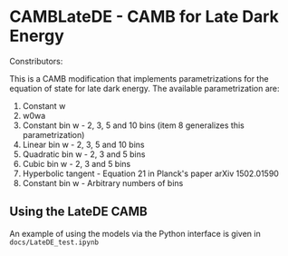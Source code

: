 # CAMBLateDE - CAMB for Late Dark Energy
Constributors:

This is a CAMB modification that implements parametrizations for the equation of state for late dark energy.
The available parametrization are: 
1) Constant w
2) w0wa
3) Constant bin w     - 2, 3, 5 and 10 bins (item 8 generalizes this parametrization)
4) Linear bin w       - 2, 3, 5 and 10 bins
5) Quadratic bin w    - 2, 3 and 5 bins
6) Cubic bin w        - 2, 3 and 5 bins
7) Hyperbolic tangent - Equation 21 in Planck's paper arXiv 1502.01590 
8) Constant bin w     - Arbitrary numbers of bins

## Using the LateDE CAMB
An example of using the models via the Python interface is given in `docs/LateDE_test.ipynb`